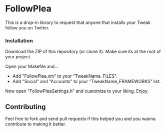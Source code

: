 # FollowPlea

This is a drop-in library to request that anyone that installs your Tweak follow you on Twitter.

### Installation

Download the ZIP of this repository (or clone it). Make sure its at the root of your project.

Open your Makefile and...

* Add "FollowPlea.xm" to your "TweakName_FILES".
* Add "Social" and "Accounts" to your "TweakName_FRAMEWORKS" list.

Now open "FollowPleaSettings.h" and customize to your liking. Enjoy.


## Contributing

Feel free to fork and send pull requests if this helped you and you wanna contribute to making it better.